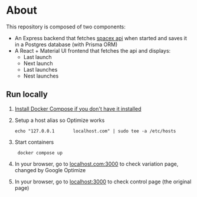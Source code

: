 # About
This repository is composed of two components:
 - An Express backend that fetches [spacex api](https://github.com/r-spacex/SpaceX-API) when started and saves it in a Postgres database (with Prisma ORM)
 - A React + Material UI frontend that fetches the api and displays:
    - Last launch
    - Next launch
    - Last launches
    - Nest launches

## Run locally

1. [Install Docker Compose if you don't have it installed](https://docs.docker.com/compose/install/)

2. Setup a host alias so Optimize works

       echo "127.0.0.1       localhost.com" | sudo tee -a /etc/hosts

3. Start containers

        docker compose up

4. In your browser, go to [localhost.com:3000]() to check variation page, changed by Google Optimize

5. In your browser, go to [localhost:3000]() to check control page (the original page)